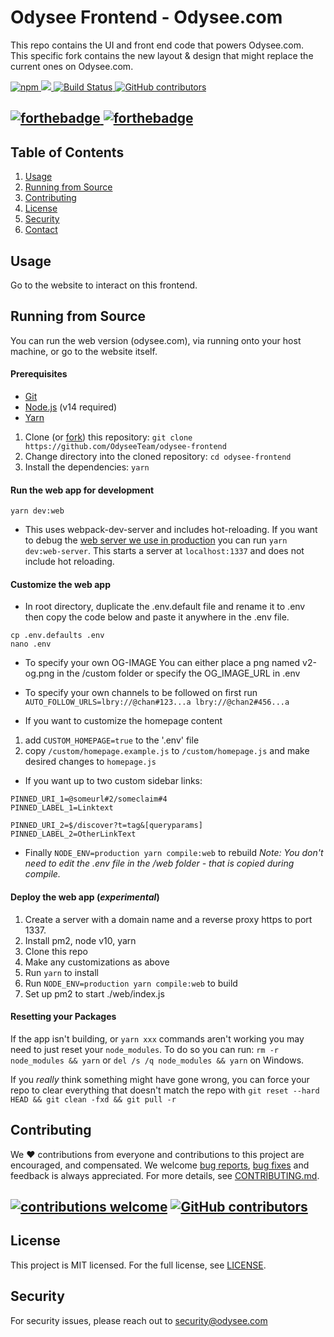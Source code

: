 
# Odysee Frontend - Odysee.com   

This repo contains the UI and front end code that powers Odysee.com.<br/>
This specific fork contains the new layout & design that might replace the current ones on Odysee.com.

 <a href="https://github.com/lbryio/lbry-desktop/blob/master/LICENSE" title="MIT licensed">
   <img alt="npm" src="https://img.shields.io/dub/l/vibe-d.svg?style=flat">
 </a>
 <a href="https://GitHub.com/lbryio/lbry-desktop/releases/" title="GitHub release">
   <img src="https://img.shields.io/github/release/lbryio/lbry-desktop.svg"/>
 </a>
 <a href="https://travis-ci.org/lbryio/lbry-desktop">
   <img src="https://travis-ci.org/lbryio/lbry-desktop.svg?branch=master" alt="Build Status"  />
 </a>
 <a href="https://chat.lbry.com">
   <img alt="GitHub contributors" src="https://img.shields.io/discord/362322208485277697.svg?logo=discord" alt="chat on Discord">
 </a>

<h2>
  <a href="https://forthebadge.com" title="forthebadge">
    <img alt="forthebadge" src="https://forthebadge.com/images/badges/60-percent-of-the-time-works-every-time.svg">
  </a>
  <a href="https://forthebadge.com" title="forthebadge">
    <img alt="forthebadge" src="https://forthebadge.com/images/badges/approved-by-veridian-dynamics.svg">
  </a>
</h2>


## Table of Contents

1. [Usage](#usage)
2. [Running from Source](#running-from-source)
3. [Contributing](#contributing)
4. [License](#license)
5. [Security](#security)
6. [Contact](#contact)

## Usage

Go to the website to interact on this frontend.

## Running from Source

You can run the web version (odysee.com), via running onto your host machine, or go to the website itself.

#### Prerequisites

- [Git](https://git-scm.com/downloads)
- [Node.js](https://nodejs.org/en/download/) (v14 required)
- [Yarn](https://yarnpkg.com/en/docs/install)

1. Clone (or [fork](https://help.github.com/articles/fork-a-repo/)) this repository: `git clone https://github.com/OdyseeTeam/odysee-frontend`
2. Change directory into the cloned repository: `cd odysee-frontend`
3. Install the dependencies: `yarn`

#### Run the web app for development

`yarn dev:web`

- This uses webpack-dev-server and includes hot-reloading. If you want to debug the [web server we use in production](https://github.com/OdyseeTeam/odysee-frontend/blob/master/web/index.js) you can run `yarn dev:web-server`. This starts a server at `localhost:1337` and does not include hot reloading.

#### Customize the web app

- In root directory, duplicate the .env.default file and rename it to .env then copy the code below and paste it anywhere in the .env file.

```
cp .env.defaults .env
nano .env
```

- To specify your own OG-IMAGE
  You can either place a png named v2-og.png in the /custom folder or specify the OG_IMAGE_URL in .env

- To specify your own channels to be followed on first run
  `AUTO_FOLLOW_URLS=lbry://@chan#123...a lbry://@chan2#456...a`

- If you want to customize the homepage content

1. add `CUSTOM_HOMEPAGE=true` to the '.env' file
2. copy `/custom/homepage.example.js` to `/custom/homepage.js` and make desired changes to `homepage.js`

- If you want up to two custom sidebar links:

```
PINNED_URI_1=@someurl#2/someclaim#4
PINNED_LABEL_1=Linktext

PINNED_URI_2=$/discover?t=tag&[queryparams]
PINNED_LABEL_2=OtherLinkText
```

- Finally `NODE_ENV=production yarn compile:web` to rebuild
  _Note: You don't need to edit the .env file in the /web folder - that is copied during compile._

#### Deploy the web app (_experimental_)

1. Create a server with a domain name and a reverse proxy https to port 1337.
2. Install pm2, node v10, yarn
3. Clone this repo
4. Make any customizations as above
5. Run `yarn` to install
6. Run `NODE_ENV=production yarn compile:web` to build
7. Set up pm2 to start ./web/index.js

#### Resetting your Packages

If the app isn't building, or `yarn xxx` commands aren't working you may need to just reset your `node_modules`. To do so you can run: `rm -r node_modules && yarn` or `del /s /q node_modules && yarn` on Windows.

If you _really_ think something might have gone wrong, you can force your repo to clear everything that doesn't match the repo with `git reset --hard HEAD && git clean -fxd && git pull -r`

## Contributing

We :heart: contributions from everyone and contributions to this project are encouraged, and compensated. We welcome [bug reports](https://github.com/OdyseeTeam/odysee-frontend/issues/), [bug fixes](https://github.com/OdyseeTeam/odysee-frontend/pulls) and feedback is always appreciated. For more details, see [CONTRIBUTING.md](CONTRIBUTING.md).

## [![contributions welcome](https://img.shields.io/badge/contributions-welcome-brightgreen.svg?style=flat)](https://github.com/OdyseeTeam/odysee-frontend/issues) [![GitHub contributors](https://img.shields.io/github/contributors/lbryio/lbry-desktop.svg)](https://GitHub.com/OdyseeTeam/odysee-frontend/graphs/contributors/)

## License

This project is MIT licensed. For the full license, see [LICENSE](LICENSE).

## Security

For security issues, please reach out to security@odysee.com

